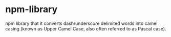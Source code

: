 # npm-library 

npm library that it converts dash/underscore delimited words into camel casing.(known as Upper Camel Case, also often referred to as Pascal case).
